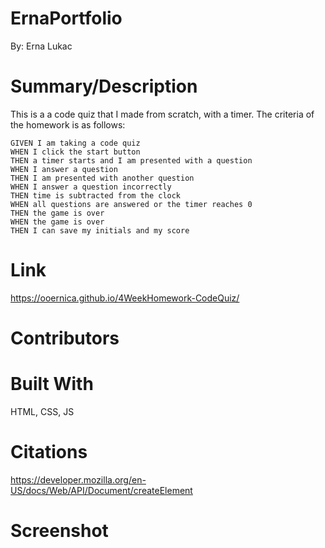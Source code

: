 # ErnaPortfolio
By: Erna Lukac

# Summary/Description
This is a a code quiz that I made from scratch, with a timer. The criteria of the homework is as follows:

    GIVEN I am taking a code quiz
    WHEN I click the start button
    THEN a timer starts and I am presented with a question
    WHEN I answer a question
    THEN I am presented with another question
    WHEN I answer a question incorrectly
    THEN time is subtracted from the clock
    WHEN all questions are answered or the timer reaches 0
    THEN the game is over
    WHEN the game is over
    THEN I can save my initials and my score



# Link
https://ooernica.github.io/4WeekHomework-CodeQuiz/

# Contributors


# Built With
HTML, CSS, JS

# Citations
https://developer.mozilla.org/en-US/docs/Web/API/Document/createElement

# Screenshot
